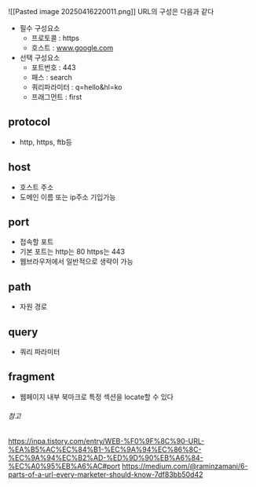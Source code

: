 ![[Pasted image 20250416220011.png]]
URL의 구성은 다음과 같다
* 필수 구성요소
	* 프로토콜 : https
	* 호스트 : www.google.com
* 선택 구성요소
	* 포트번호 : 443
	* 패스 : search
	* 쿼리파라미터 : q=hello&hl=ko
	* 프래그먼트 : first
## protocol
* http, https, ftb등
## host
* 호스트 주소
* 도메인 이름 또는 ip주소 기입가능
## port
* 접속할 포트
* 기본 포트는 http는 80 https는 443
* 웹브라우저에서 일반적으로 생략이 가능
## path
* 자원 경로
## query
* 쿼리 파라미터
## fragment
* 웹페이지 내부 북마크로 특정 섹션을 locate할 수 있다
###### 참고
https://inpa.tistory.com/entry/WEB-%F0%9F%8C%90-URL-%EA%B5%AC%EC%84%B1-%EC%9A%94%EC%86%8C-%EC%9A%94%EC%B2%AD-%ED%9D%90%EB%A6%84-%EC%A0%95%EB%A6%AC#port
https://medium.com/@raminzamani/6-parts-of-a-url-every-marketer-should-know-7df83bb50d42